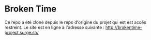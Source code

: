 # Broken Time

Ce repo a été cloné depuis le repo d'origine du projet qui est est accès restreint.
Le site est en ligne à l'adresse suivante : http://brokentime-project.surge.sh/
